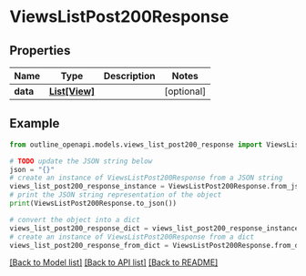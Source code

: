 # ViewsListPost200Response


## Properties

Name | Type | Description | Notes
------------ | ------------- | ------------- | -------------
**data** | [**List[View]**](View.md) |  | [optional] 

## Example

```python
from outline_openapi.models.views_list_post200_response import ViewsListPost200Response

# TODO update the JSON string below
json = "{}"
# create an instance of ViewsListPost200Response from a JSON string
views_list_post200_response_instance = ViewsListPost200Response.from_json(json)
# print the JSON string representation of the object
print(ViewsListPost200Response.to_json())

# convert the object into a dict
views_list_post200_response_dict = views_list_post200_response_instance.to_dict()
# create an instance of ViewsListPost200Response from a dict
views_list_post200_response_from_dict = ViewsListPost200Response.from_dict(views_list_post200_response_dict)
```
[[Back to Model list]](../README.md#documentation-for-models) [[Back to API list]](../README.md#documentation-for-api-endpoints) [[Back to README]](../README.md)


